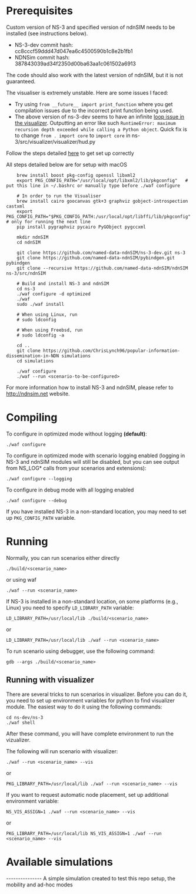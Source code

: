 Prerequisites
=============

Custom version of NS-3 and specified version of ndnSIM needs to be installed (see instructions below).

- NS-3-dev commit hash: cc8cccf59ddd47d047ea6c4500590b1c8e2b1fb1
- NDNSim commit hash: 387843039ad34f2350d00ba63aa1c061502a6913

The code should also work with the latest version of ndnSIM, but it is not guaranteed.

The visualiser is extremely unstable. Here are some issues I faced:

- Try using `from __future__ import print_function` where you get compilation issues due to the incorrect print function being used.
- The above version of ns-3-dev seems to have an infinite [loop issue in the visualizer](https://github.com/named-data-ndnSIM/ndnSIM/issues/93). Outputting an error like such `RuntimeError: maximum recursion depth exceeded while calling a Python object`. Quick fix is to change `from . import core` to `import core` in ns-3/src/visualizer/visualizer/hud.py

Follow the steps detailed [here](https://ndnsim.net/current/getting-started.html) to get set up correctly

All steps detailed below are for setup with macOS
```
    brew install boost pkg-config openssl libxml2
    export PKG_CONFIG_PATH="/usr/local/opt/libxml2/lib/pkgconfig"   # put this line in ~/.bashrc or manually type before ./waf configure

    # In order to run the Visualiser
    brew install cairo goocanvas gtk+3 graphviz gobject-introspection castxml
    export PKG_CONFIG_PATH="$PKG_CONFIG_PATH:/usr/local/opt/libffi/lib/pkgconfig"  # only for running the next line
    pip install pygraphviz pycairo PyGObject pygccxml

    mkdir ndnSIM
    cd ndnSIM

    git clone https://github.com/named-data-ndnSIM/ns-3-dev.git ns-3
    git clone https://github.com/named-data-ndnSIM/pybindgen.git pybindgen
    git clone --recursive https://github.com/named-data-ndnSIM/ndnSIM ns-3/src/ndnSIM

    # Build and install NS-3 and ndnSIM
    cd ns-3
    ./waf configure -d optimized
    ./waf
    sudo ./waf install

    # When using Linux, run
    # sudo ldconfig

    # When using Freebsd, run
    # sudo ldconfig -a

    cd ..
    git clone https://github.com/ChrisLynch96/popular-information-dissemination-in-NDN simulations
    cd simulations

    ./waf configure
    ./waf --run <scenario-to-be-configured>
```

For more information how to install NS-3 and ndnSIM, please refer to http://ndnsim.net website.

Compiling
=========

To configure in optimized mode without logging **(default)**:

    ./waf configure

To configure in optimized mode with scenario logging enabled (logging in NS-3 and ndnSIM modules will still be disabled,
but you can see output from NS_LOG* calls from your scenarios and extensions):

    ./waf configure --logging

To configure in debug mode with all logging enabled

    ./waf configure --debug

If you have installed NS-3 in a non-standard location, you may need to set up ``PKG_CONFIG_PATH`` variable.

Running
=======

Normally, you can run scenarios either directly

    ./build/<scenario_name>

or using waf

    ./waf --run <scenario_name>

If NS-3 is installed in a non-standard location, on some platforms (e.g., Linux) you need to specify ``LD_LIBRARY_PATH`` variable:

    LD_LIBRARY_PATH=/usr/local/lib ./build/<scenario_name>

or

    LD_LIBRARY_PATH=/usr/local/lib ./waf --run <scenario_name>

To run scenario using debugger, use the following command:

    gdb --args ./build/<scenario_name>

Running with visualizer
-----------------------

There are several tricks to run scenarios in visualizer.  Before you can do it, you need to set up environment variables for python to find visualizer module.  The easiest way to do it using the following commands:

    cd ns-dev/ns-3
    ./waf shell

After these command, you will have complete environment to run the vizualizer.

The following will run scenario with visualizer:

    ./waf --run <scenario_name> --vis

or

    PKG_LIBRARY_PATH=/usr/local/lib ./waf --run <scenario_name> --vis

If you want to request automatic node placement, set up additional environment variable:

    NS_VIS_ASSIGN=1 ./waf --run <scenario_name> --vis

or

    PKG_LIBRARY_PATH=/usr/local/lib NS_VIS_ASSIGN=1 ./waf --run <scenario_name> --vis

Available simulations
=====================

<mobility-test>
---------------
A simple simulation created to test this repo setup, the mobility and ad-hoc modes
